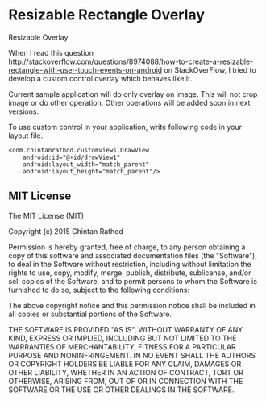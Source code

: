 Resizable Rectangle Overlay
===========================

Resizable Overlay

When I read this question  http://stackoverflow.com/questions/8974088/how-to-create-a-resizable-rectangle-with-user-touch-events-on-android on StackOverFlow, I tried to develop a custom control overlay which behaves like it.

Current sample application will do only overlay on image. This will not crop image or do other operation. Other operations will be added soon in next versions.

To use custom control in your application, write following code in your layout file.

    <com.chintanrathod.customviews.DrawView
        android:id="@+id/drawView1"
        android:layout_width="match_parent"
        android:layout_height="match_parent"/>
        

MIT License
------

The MIT License (MIT)

Copyright (c) 2015 Chintan Rathod

Permission is hereby granted, free of charge, to any person obtaining a copy of this software and associated documentation files (the "Software"), to deal in the Software without restriction, including without limitation the rights to use, copy, modify, merge, publish, distribute, sublicense, and/or sell copies of the Software, and to permit persons to whom the Software is furnished to do so, subject to the following conditions:

The above copyright notice and this permission notice shall be included in all copies or substantial portions of the Software.

THE SOFTWARE IS PROVIDED "AS IS", WITHOUT WARRANTY OF ANY KIND, EXPRESS OR IMPLIED, INCLUDING BUT NOT LIMITED TO THE WARRANTIES OF MERCHANTABILITY, FITNESS FOR A PARTICULAR PURPOSE AND NONINFRINGEMENT. IN NO EVENT SHALL THE AUTHORS OR COPYRIGHT HOLDERS BE LIABLE FOR ANY CLAIM, DAMAGES OR OTHER LIABILITY, WHETHER IN AN ACTION OF CONTRACT, TORT OR OTHERWISE, ARISING FROM, OUT OF OR IN CONNECTION WITH THE SOFTWARE OR THE USE OR OTHER DEALINGS IN THE SOFTWARE.

